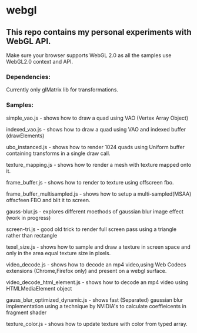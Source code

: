 # webgl

## This repo contains my personal experiments with WebGL API.

Make sure your browser supports WebGL 2.0 as all the samples
use WebGL2.0 context and API.



### Dependencies:

Currently only glMatrix lib for transformations.


### Samples:

simple_vao.js - shows how to draw a quad using VAO (Vertex Array Object)

indexed_vao.js - shows how to draw a quad using VAO and indexed buffer (drawElements)

ubo_instanced.js - shows how to render 1024 quads using Uniform buffer containing transforms in a single draw call.

texture_mapping.js - shows how to render a mesh with texture mapped onto it.

frame_buffer.js - shows how to render to texture using offscreen fbo.

frame_buffer_multisampled.js - shows how to setup a multi-sampled(MSAA) offscfeen FBO and blit it to screen.

gauss-blur.js - explores different moethods of gaussian blur image effect (work in progress)

screen-tri.js - good old trick to render full screen pass using a triangle rather than rectangle

texel_size.js - shows how to sample and draw a texture in screen space and only in the area equal texture size in pixels.

video_decode.js - shows how to decode an mp4 video,using Web Codecs extensions (Chrome,Firefox only) and present on a webgl surface.

video_decode_html_element.js - shows how to decode an mp4 video using HTMLMediaElement object

gauss_blur_optimized_dynamic.js - shows fast (Separated) gaussian blur implementation using a technique by NVIDIA's to calculate coeffieicents in fragment shader

texture_color.js - shows how to update texture with color from typed array.






